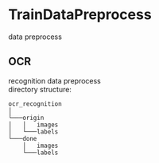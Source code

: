 # TrainDataPreprocess
data preprocess

## OCR
recognition data preprocess  
directory structure:
``` 
ocr_recognition
│
└───origin
│   │   images
│   └───labels
└───done
    │   images
    └───labels
```